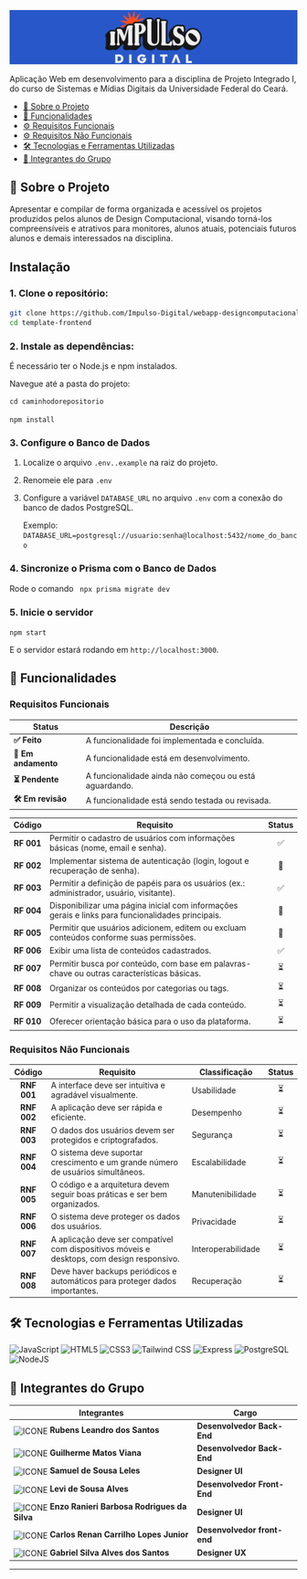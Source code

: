 

![CAPA](public/logos/idbanner.png)

Aplicação Web em desenvolvimento para a disciplina de Projeto Integrado I, do curso de Sistemas e Mídias Digitais da Universidade Federal do Ceará.

- [📝 Sobre o Projeto](#-sobre-o-projeto)
- [🎯 Funcionalidades](#-funcionalidades)
- [⚙️ Requisitos Funcionais](#requisitos-funcionais)
- [⚙️ Requisitos Não Funcionais](#requisitos-não-funcionais)
- [🛠️ Tecnologias e Ferramentas Utilizadas](#️-tecnologias-e-ferramentas-utilizadas)
- [👥 Integrantes do Grupo](#-integrantes-do-grupo)



## 📝 Sobre o Projeto

Apresentar e compilar de forma organizada e acessível os projetos produzidos pelos alunos de Design Computacional, visando torná-los compreensíveis e atrativos para monitores, alunos atuais, potenciais futuros alunos e demais interessados na disciplina.


## **Instalação**

### 1. **Clone o repositório:**

   ```bash
   git clone https://github.com/Impulso-Digital/webapp-designcomputacional.git
   cd template-frontend
   ```

### 2. **Instale as dependências:**
É necessário ter o Node.js e npm instalados.

Navegue até a pasta do projeto:

   
    cd caminhodorepositorio
    
    npm install
   

### 3. **Configure o Banco de Dados**

1. Localize o arquivo ```.env..example``` na raiz do projeto.
2. Renomeie ele para ```.env```
3. Configure a variável ```DATABASE_URL``` no arquivo ```.env``` com a conexão do banco de dados PostgreSQL.

    Exemplo: 
    ```DATABASE_URL=postgresql://usuario:senha@localhost:5432/nome_do_banco```

### 4. **Sincronize o Prisma com o Banco de Dados**

Rode o comando ``` npx prisma migrate dev```

### 5. **Inicie o servidor**

```npm start```

E o servidor estará rodando em ```http://localhost:3000```.


## 🎯 Funcionalidades


### Requisitos Funcionais

| Status   | Descrição                                                 |
|----------|--------------------------------------------------------   |
|**✅ Feito** | A funcionalidade foi implementada e concluída. |
|**🚧 Em andamento** | A funcionalidade está em desenvolvimento. |
|**⏳ Pendente** | A funcionalidade ainda não começou ou está aguardando.|
|**🛠️ Em revisão** |A funcionalidade está sendo testada ou revisada.|

| Código   | Requisito                                                 | Status   |
|:----------:|--------------------------------------------------------|:-------------:            |
|**RF 001**| Permitir o cadastro de usuários com informações básicas (nome, email e senha).                             |✅|
|**RF 002**| Implementar sistema de autenticação (login, logout e recuperação de senha).                                |🚧|
|**RF 003**| Permitir a definição de papéis para os usuários (ex.: administrador, usuário, visitante).                  |✅|
|**RF 004**| Disponibilizar uma página inicial com informações gerais e links para funcionalidades principais.          |🚧|
|**RF 005**| Permitir que usuários adicionem, editem ou excluam conteúdos conforme suas permissões.                     |🚧|
|**RF 006**| Exibir uma lista de conteúdos cadastrados.                                                                 |✅|
|**RF 007**| Permitir busca por conteúdo, com base em palavras-chave ou outras características básicas.                 |⏳|
|**RF 008**| Organizar os conteúdos por categorias ou tags.                                                             |⏳|
|**RF 009**| Permitir a visualização detalhada de cada conteúdo.                                                        |⏳|
|**RF 010**| Oferecer orientação básica para o uso da plataforma.                                |⏳|



### Requisitos Não Funcionais

| Código   | Requisito                                              | Classificação | Status|
|:----------:|--------------------------------------------------------|---------------|:-:|
|**RNF 001**| A interface deve ser intuitiva e agradável visualmente.        | Usabilidade |⏳|
|**RNF 002**| A aplicação deve ser rápida e eficiente.                                                           | Desempenho |⏳|
|**RNF 003**| O dados dos usuários devem ser protegidos e criptografados.        | Segurança |⏳|
|**RNF 004**| O sistema deve suportar crescimento e um grande número de usuários simultâneos.             | Escalabilidade |⏳|
|**RNF 005**| O código e a arquitetura devem seguir boas práticas e ser bem organizados.         | Manutenibilidade |⏳|
|**RNF 006**| O sistema deve proteger os dados dos usuários.| Privacidade |⏳|
|**RNF 007**| A aplicação deve ser compatível com dispositivos móveis e desktops, com design responsivo.                      | Interoperabilidade|⏳|
|**RNF 008**| Deve haver backups periódicos e automáticos para proteger dados importantes.                      | Recuperação|⏳|


## 🛠️ Tecnologias e Ferramentas Utilizadas

![JavaScript](https://img.shields.io/badge/JavaScript-F7DF1E?style=for-the-badge&logo=javascript&logoColor=black)
![HTML5](https://img.shields.io/badge/HTML5-E34F26?style=for-the-badge&logo=html5&logoColor=white)
![CSS3](https://img.shields.io/badge/CSS3-1572B6?style=for-the-badge&logo=css3&logoColor=white)
![Tailwind CSS](https://img.shields.io/badge/Tailwind%20CSS-38B2AC?style=for-the-badge&logo=tailwindcss&logoColor=white)
![Express](https://img.shields.io/badge/express.js-%23404d59.svg?style=for-the-badge&logo=express&logoColor=%2361DAFB)
![PostgreSQL](https://img.shields.io/badge/PostgreSQL-000?style=for-the-badge&logo=postgresql)
![NodeJS](https://img.shields.io/badge/node.js-6DA55F?style=for-the-badge&logo=node.js&logoColor=white)


## 👥 Integrantes do Grupo
|Integrantes|Cargo|
|---------------|---|
|<img src="public/logos/favicon.png" alt="ICONE" width="16" style="vertical-align: middle;"> **Rubens Leandro dos Santos**|**Desenvolvedor Back-End**|
|<img src="public/logos/favicon.png" alt="ICONE" width="16" style="vertical-align: middle;"> **Guilherme Matos Viana**|**Desenvolvedor Back-End**|
|<img src="public/logos/favicon.png" alt="ICONE" width="16" style="vertical-align: middle;"> **Samuel de Sousa Leles**|**Designer UI**|
|<img src="public/logos/favicon.png" alt="ICONE" width="16" style="vertical-align: middle;"> **Levi de Sousa Alves**|**Desenvolvedor Front-End**|
|<img src="public/logos/favicon.png" alt="ICONE" width="16" style="vertical-align: middle;"> **Enzo Ranieri Barbosa Rodrigues da Silva**|**Designer UI**|
|<img src="public/logos/favicon.png" alt="ICONE" width="16" style="vertical-align: middle;"> **Carlos Renan Carrilho Lopes Junior**|**Desenvolvedor front-end**|
|<img src="public/logos/favicon.png" alt="ICONE" width="16" style="vertical-align: middle;"> **Gabriel Silva Alves dos Santos**|**Designer UX**|


---
